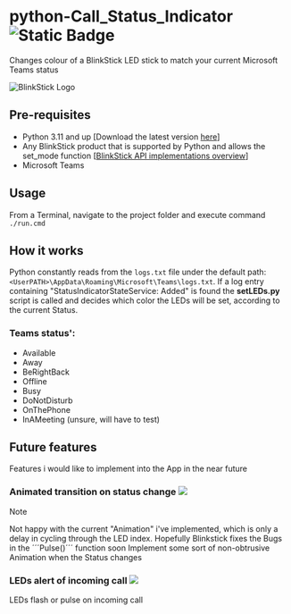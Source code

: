 # python-Call_Status_Indicator ![Static Badge](https://img.shields.io/badge/version-pre%20release-orange)
Changes colour of a BlinkStick LED stick to match your current Microsoft Teams status


![BlinkStick Logo](https://www.blinkstick.com/images/home/logo-home.png)

## Pre-requisites
- Python 3.11 and up [Download the latest version [here](https://www.python.org/downloads/)]
- Any BlinkStick product that is supported by Python and allows the set_mode function [[BlinkStick API implementations overview](https://www.blinkstick.com/help/api-implementations)]
- Microsoft Teams

## Usage
From a Terminal, navigate to the project folder and execute command `./run.cmd`

## How it works
Python constantly reads from the `logs.txt` file under the default path: `<UserPATH>\AppData\Roaming\Microsoft\Teams\logs.txt`.
If a log entry containing "StatusIndicatorStateService: Added" is found the **setLEDs.py** script is called and decides which color the LEDs will be set, according to the current Status.

### Teams status':
- Available
- Away
- BeRightBack
- Offline
- Busy
- DoNotDisturb
- OnThePhone
- InAMeeting (unsure, will have to test)

## Future features
Features i would like to implement into the App in the near future

### Animated transition on status change ![](https://geps.dev/progress/50)
> [!NOTE]
> Not happy with the current "Animation" i've implemented, which is only a delay in cycling through the LED index. Hopefully Blinkstick fixes the Bugs in the ´´´Pulse()´´´ function soon
Implement some sort of non-obtrusive Animation when the Status changes

### LEDs alert of incoming call ![](https://geps.dev/progress/0)
LEDs flash or pulse on incoming call